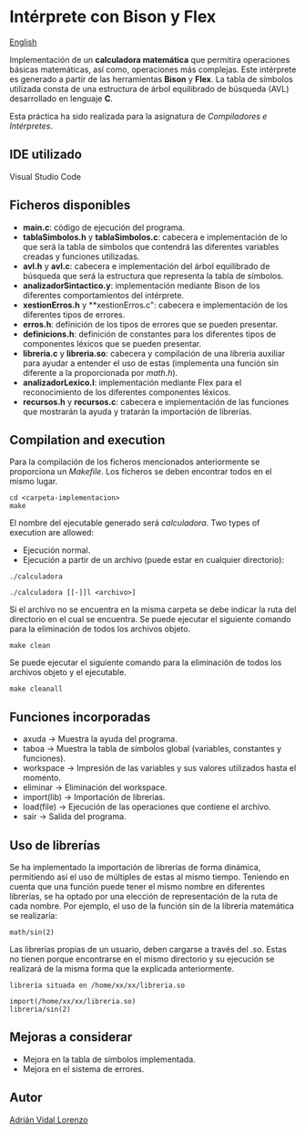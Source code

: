 # Intérprete con Bison y Flex
[English](README.en-US.md)

Implementación de un **calculadora matemática** que permitira operaciones básicas matemáticas, así como, operaciones más complejas. Este intérprete es generado a partir de las herramientas **Bison** y **Flex**. La tabla de símbolos utilizada consta de una estructura de árbol equilibrado de búsqueda (AVL) desarrollado en lenguaje **C**.

Esta práctica ha sido realizada para la asignatura de *Compiladores e Intérpretes*.

## IDE utilizado
Visual Studio Code
## Ficheros disponibles
- **main.c**: código de ejecución del programa.
- **tablaSimbolos.h** y **tablaSimbolos.c**: cabecera e implementación de lo que será la tabla de símbolos que contendrá las diferentes variables creadas y funciones utilizadas.
- **avl.h** y **avl.c**: cabecera e implementación del árbol equilibrado de búsqueda que será la estructura que representa la tabla de símbolos.
- **analizadorSintactico.y**: implementación mediante Bison de los diferentes comportamientos del intérprete.
- **xestionErros.h** y **xestionErros.c": cabecera e implementación de los diferentes tipos de errores.
- **erros.h**: definición de los tipos de errores que se pueden presentar.
- **definicions.h**: definición de constantes para los diferentes tipos de componentes léxicos que se pueden presentar.
- **libreria.c** y **libreria.so**: cabecera y compilación de una librería auxiliar para ayudar a entender el uso de estas (implementa una función sin diferente a la proporcionada por *math.h*).
- **analizadorLexico.l**: implementación mediante Flex para el reconocimiento de los diferentes componentes léxicos.
- **recursos.h** y **recursos.c**: cabecera e implementación de las funciones que mostrarán la ayuda y tratarán la importación de librerías.


## Compilation and execution
Para la compilación de los ficheros mencionados anteriormente se proporciona un *Makefile*. Los ficheros se deben encontrar todos en el mismo lugar.

```
cd <carpeta-implementacion>
make
```

El nombre del ejecutable generado será *calculadora*. Two types of execution are allowed:

- Ejecución normal.
- Ejecución a partir de un archivo (puede estar en cualquier directorio):

```
./calculadora

./calculadora [[-]]l <archivo>]
```

Si el archivo no se encuentra en la misma carpeta se debe indicar la ruta del directorio en el cual se encuentra.
Se puede ejecutar el siguiente comando para la eliminación de todos los archivos objeto.


```
make clean
```

Se puede ejecutar el siguiente comando para la eliminación de todos los archivos objeto y el ejecutable.
```
make cleanall
```

## Funciones incorporadas
- axuda -> Muestra la ayuda del programa.
- taboa -> Muestra la tabla de símbolos global (variables, constantes y funciones).
- workspace -> Impresión de las variables y sus valores utilizados hasta el momento.
- eliminar -> Eliminación del workspace.
- import(lib) -> Importación de librerias.
- load(file) -> Ejecución de las operaciones que contiene el archivo.
- sair -> Salida del programa.

## Uso de librerías
Se ha implementado la importación de librerías de forma dinámica, permitiendo así el uso de múltiples de estas al mismo tiempo. Teniendo en cuenta que una función puede tener el mismo nombre en diferentes librerías, se ha optado por una elección de representación de la ruta de cada nombre. Por ejemplo, el uso de la función sin de la librería matemática se realizaría:


```
math/sin(2)
```


Las librerías propias de un usuario, deben cargarse a través del *.so*. Estas no tienen porque encontrarse en el mismo directorio y su ejecución se realizará de la misma forma que la explicada anteriormente.

 ```
librería situada en /home/xx/xx/libreria.so
```
```
import(/home/xx/xx/libreria.so)
libreria/sin(2)
```


## Mejoras a considerar
- Mejora en la tabla de símbolos implementada.
- Mejora en el sistema de errores.

## Autor
[Adrián Vidal Lorenzo](https://github.com/adrianvidal2)

